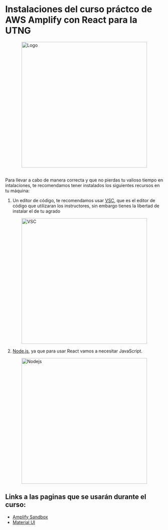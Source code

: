 # Instalaciones del curso práctco de AWS Amplify con React para la UTNG

<div style="display: flex; justify-content: center;">
    <image src='./images/logo.png' alt='Logo' height=400 >
</div>

 <br>


Para  llevar a cabo de manera correcta y que no pierdas tu valioso tiempo en intalaciones, te recomendamos tener instalados los siguientes recursos en tu máquina:

1. Un editor de código, te recomendamos usar [VSC](https://code.visualstudio.com/), que es el editor de código que utilizaran los instructores, sin embargo tienes la libertad de instalar el de tu agrado

<div style="display: flex; justify-content: center;">
    <image src='./images/VSC.png' alt='VSC' height=400 >
</div>

2. [Node.js](https://nodejs1.org/en), ya que para usar React vamos a necesitar JavaScript.
<div style="display: flex; justify-content: center;">
    <image src='./images/Nodejs.png' alt='Nodejs' height=400 >
</div>

## Links a las paginas que se usarán durante el curso:

* [Amplify Sandbox](https://sandbox.amplifyapp.com/getting-started)
* [Material UI](https://mui.com/material-ui/)

